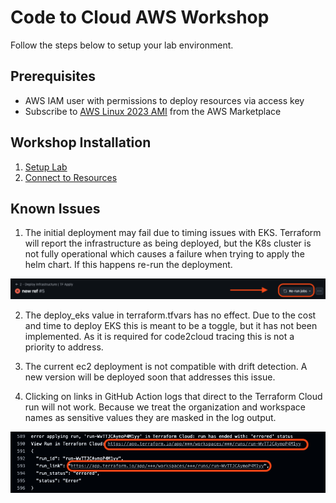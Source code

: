 # Code to Cloud AWS Workshop

Follow the steps below to setup your lab environment. 

## Prerequisites

- AWS IAM user with permissions to deploy resources via access key
- Subscribe to [AWS Linux 2023 AMI](https://aws.amazon.com/marketplace/pp/prodview-ii52uljrxoqiq) from the AWS Marketplace

## Workshop Installation

1. [Setup Lab](docs/Setup/README.md)
2. [Connect to Resources](docs/Connect/README.md)

## Known Issues

1. The initial deployment may fail due to timing issues with EKS. Terraform will report the infrastructure as being deployed, but the K8s cluster is not fully operational which causes a failure when trying to apply the helm chart. If this happens re-run the deployment.

 ![rerunjob](/images/github/rerunjob.png)

2. The deploy_eks value in terraform.tfvars has no effect. Due to the cost and time to deploy EKS this is meant to be a toggle, but it has not been implemented. As it is required for code2cloud tracing this is not a priority to address.

3. The current ec2 deployment is not compatible with drift detection. A new version will be deployed soon that addresses this issue.

4. Clicking on links in GitHub Action logs that direct to the Terraform Cloud run will not work. Because we treat the organization and workspace names as sensitive values they are masked in the log output.

 ![brokenlink](/images/github/tfc-bad-link.png)